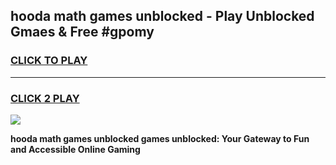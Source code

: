 
## hooda math games unblocked - Play Unblocked Gmaes & Free #gpomy
<h3>
<a href="https://premium.freeplayer.one?title=hooda_math_games_unblocked&ref=01M">CLICK TO PLAY</a></h3>
<hr>

<h3>
<a href="https://premium.freeplayer.one?title=hooda_math_games_unblocked&ref=01M">CLICK 2 PLAY</a>
  
</h3>

<a href="https://premium.freeplayer.one?title=hooda_math_games_unblocked&ref=01M"><img src="https://clearcache.store/games.png"></a>


**hooda math games unblocked games unblocked: Your Gateway to Fun and Accessible Online Gaming**

